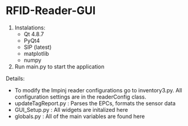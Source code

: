 RFID-Reader-GUI
===============

1. Instalations:
      - Qt 4.8.7
      - PyQt4
      - SIP (latest)
      - matplotlib
      - numpy
2. Run main.py to start the application


Details:
  - To modify the Impinj reader configurations go to inventory3.py. All configuration settings are in the readerConfig class.
  - updateTagReport.py : Parses the EPCs, formats the sensor data
  - GUI_Setup.py : All widgets are initalized here
  - globals.py : All of the main variables are found here

